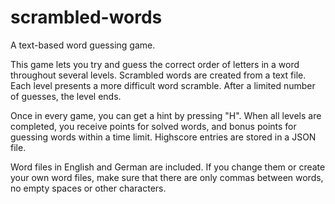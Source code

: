 # scrambled-words
A text-based word guessing game.

This game lets you try and guess the correct order of letters in a word
throughout several levels. Scrambled words are created from a text file.
Each level presents a more difficult word scramble. After a limited
number of guesses, the level ends.

Once in every game, you can get a hint by pressing "H". When all levels
are completed, you receive points for solved words, and bonus points for
guessing words within a time limit. Highscore entries are stored in a
JSON file.

Word files in English and German are included. If you change them or
create your own word files, make sure that there are only commas between
words, no empty spaces or other characters.
